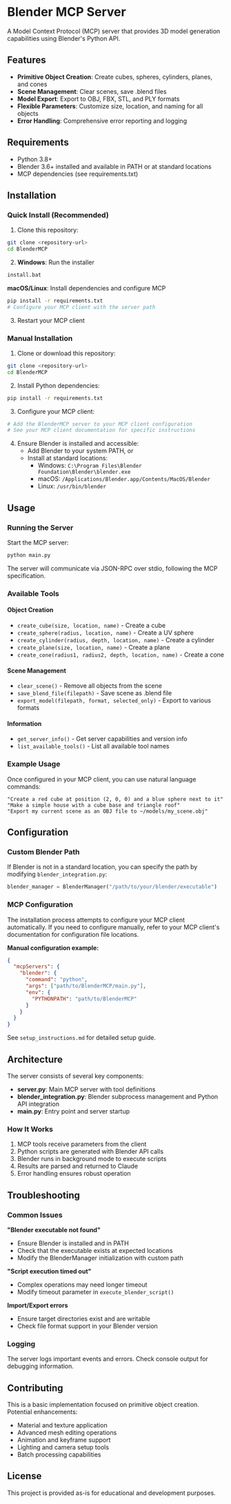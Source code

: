 # Blender MCP Server

A Model Context Protocol (MCP) server that provides 3D model generation capabilities using Blender's Python API.

## Features

- **Primitive Object Creation**: Create cubes, spheres, cylinders, planes, and cones
- **Scene Management**: Clear scenes, save .blend files 
- **Model Export**: Export to OBJ, FBX, STL, and PLY formats
- **Flexible Parameters**: Customize size, location, and naming for all objects
- **Error Handling**: Comprehensive error reporting and logging

## Requirements

- Python 3.8+
- Blender 3.6+ installed and available in PATH or at standard locations
- MCP dependencies (see requirements.txt)

## Installation

### Quick Install (Recommended)

1. Clone this repository:
```bash
git clone <repository-url>
cd BlenderMCP
```

2. **Windows**: Run the installer
```bash
install.bat
```

**macOS/Linux**: Install dependencies and configure MCP
```bash
pip install -r requirements.txt
# Configure your MCP client with the server path
```

3. Restart your MCP client

### Manual Installation

1. Clone or download this repository:
```bash
git clone <repository-url>
cd BlenderMCP
```

2. Install Python dependencies:
```bash
pip install -r requirements.txt
```

3. Configure your MCP client:
```bash
# Add the BlenderMCP server to your MCP client configuration
# See your MCP client documentation for specific instructions
```

4. Ensure Blender is installed and accessible:
   - Add Blender to your system PATH, or
   - Install at standard locations:
     - Windows: `C:\Program Files\Blender Foundation\Blender\blender.exe`
     - macOS: `/Applications/Blender.app/Contents/MacOS/Blender`
     - Linux: `/usr/bin/blender`

## Usage

### Running the Server

Start the MCP server:
```bash
python main.py
```

The server will communicate via JSON-RPC over stdio, following the MCP specification.

### Available Tools

#### Object Creation
- `create_cube(size, location, name)` - Create a cube
- `create_sphere(radius, location, name)` - Create a UV sphere  
- `create_cylinder(radius, depth, location, name)` - Create a cylinder
- `create_plane(size, location, name)` - Create a plane
- `create_cone(radius1, radius2, depth, location, name)` - Create a cone

#### Scene Management  
- `clear_scene()` - Remove all objects from the scene
- `save_blend_file(filepath)` - Save scene as .blend file
- `export_model(filepath, format, selected_only)` - Export to various formats

#### Information
- `get_server_info()` - Get server capabilities and version info
- `list_available_tools()` - List all available tool names

### Example Usage

Once configured in your MCP client, you can use natural language commands:

```
"Create a red cube at position (2, 0, 0) and a blue sphere next to it"
"Make a simple house with a cube base and triangle roof"  
"Export my current scene as an OBJ file to ~/models/my_scene.obj"
```

## Configuration

### Custom Blender Path

If Blender is not in a standard location, you can specify the path by modifying `blender_integration.py`:

```python
blender_manager = BlenderManager("/path/to/your/blender/executable")
```

### MCP Configuration  

The installation process attempts to configure your MCP client automatically. If you need to configure manually, refer to your MCP client's documentation for configuration file locations.

**Manual configuration example:**
```json
{
  "mcpServers": {
    "blender": {
      "command": "python",
      "args": ["path/to/BlenderMCP/main.py"],
      "env": {
        "PYTHONPATH": "path/to/BlenderMCP"
      }
    }
  }
}
```

See `setup_instructions.md` for detailed setup guide.

## Architecture

The server consists of several key components:

- **server.py**: Main MCP server with tool definitions
- **blender_integration.py**: Blender subprocess management and Python API integration
- **main.py**: Entry point and server startup

### How It Works

1. MCP tools receive parameters from the client
2. Python scripts are generated with Blender API calls  
3. Blender runs in background mode to execute scripts
4. Results are parsed and returned to Claude
5. Error handling ensures robust operation

## Troubleshooting

### Common Issues

**"Blender executable not found"**
- Ensure Blender is installed and in PATH
- Check that the executable exists at expected locations
- Modify the BlenderManager initialization with custom path

**"Script execution timed out"**  
- Complex operations may need longer timeout
- Modify timeout parameter in `execute_blender_script()`

**Import/Export errors**
- Ensure target directories exist and are writable
- Check file format support in your Blender version

### Logging

The server logs important events and errors. Check console output for debugging information.

## Contributing

This is a basic implementation focused on primitive object creation. Potential enhancements:

- Material and texture application
- Advanced mesh editing operations
- Animation and keyframe support  
- Lighting and camera setup tools
- Batch processing capabilities

## License

This project is provided as-is for educational and development purposes.